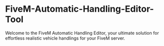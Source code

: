 # FiveM-Automatic-Handling-Editor-Tool
Welcome to the FiveM Automatic Handling Editor, your ultimate solution for effortless realistic vehicle handlings for your FiveM server.
